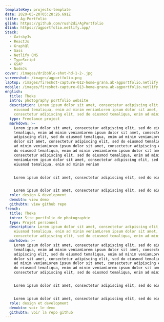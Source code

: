 ```yaml
---
templateKey: projects-template
date: 2020-05-20T05:28:26.691Z
title: Ag-Portfolio
glink: https://github.com/rush2di/AgPortfolio
dlink: https://agportfolio.netlify.app/
Stack:
  - GatsbyJs
  - ReactJs
  - GraphQl
  - Sass
  - Netlify CMS
  - TypeScript
  - GSAP
  - NodeJs
cover: /images/dribbble-shot-hd-1-2-.jpg
screenshot: /images/agportfolio.png
laptop: /images/fireshot-capture-012-home-grana.ab-agportfolio.netlify.app.png
mobile: /images/fireshot-capture-013-home-grana.ab-agportfolio.netlify.app.png
english:
  title: Theke
  intro: photography portfolio website
  description: Lorem ipsum dolor sit amet, consectetur adipiscing elit, sed do
    eiusmod temaliqua, enim ad minim veniamLorem ipsum dolor sit amet,
    consectetur adipiscing elit, sed do eiusmod temaliqua, enim ad minim veniam
  type: Freelance project
  markdown: >-
    Lorem ipsum dolor sit amet, consectetur adipiscing elit, sed do eiusmod
    temaliqua, enim ad minim veniamLorem ipsum dolor sit amet, consectetur
    adipiscing elit, sed do eiusmod temaliqua, enim ad minim veniamLorem ipsum
    dolor sit amet, consectetur adipiscing elit, sed do eiusmod temaliqua, enim
    ad minim veniamLorem ipsum dolor sit amet, consectetur adipiscing elit, sed
    do eiusmod temaliqua, enim ad minim veniamLorem ipsum dolor sit amet,
    consectetur adipiscing elit, sed do eiusmod temaliqua, enim ad minim
    veniamLorem ipsum dolor sit amet, consectetur adipiscing elit, sed do
    eiusmod temaliqua, enim ad minim veniam


    Lorem ipsum dolor sit amet, consectetur adipiscing elit, sed do eiusmod temaliqua, enim ad minim veniamLorem ipsum dolor sit amet, consectetur adipiscing elit, sed do eiusmod temaliqua, enim ad minim veniamLorem ipsum dolor sit amet, consectetur adipiscing elit, sed do eiusmod temaliqua, enim ad minim veniamLorem ipsum dolor sit amet, consectetur adipiscing elit, sed do eiusmod temaliqua, enim ad minim veniam


    Lorem ipsum dolor sit amet, consectetur adipiscing elit, sed do eiusmod temaliqua, enim ad minim veniamLorem ipsum dolor sit amet, consectetur adipiscing elit, sed do eiusmod temaliqua, enim ad minim veniamLorem ipsum dolor sit amet, consectetur adipiscing elit, sed do eiusmod temaliqua, enim ad minim veniamLorem ipsum dolor sit amet, consectetur adipiscing elit, sed do eiusmod temaliqua, enim ad minim veniam
  role: design & development
  demobtn: view demo
  githubtn: view github repo
french:
  title: Theke
  intro: Site portfolio de photographie
  type: Projet personnel
  description: Lorem ipsum dolor sit amet, consectetur adipiscing elit, sed do
    eiusmod temaliqua, enim ad minim veniamLorem ipsum dolor sit amet,
    consectetur adipiscing elit, sed do eiusmod temaliqua, enim ad minim veniam
  markdown: >-
    Lorem ipsum dolor sit amet, consectetur adipiscing elit, sed do eiusmod
    temaliqua, enim ad minim veniamLorem ipsum dolor sit amet, consectetur
    adipiscing elit, sed do eiusmod temaliqua, enim ad minim veniamLorem ipsum
    dolor sit amet, consectetur adipiscing elit, sed do eiusmod temaliqua, enim
    ad minim veniamLorem ipsum dolor sit amet, consectetur adipiscing elit, sed
    do eiusmod temaliqua, enim ad minim veniamLorem ipsum dolor sit amet,
    consectetur adipiscing elit, sed do eiusmod temaliqua, enim ad minim veniam


    Lorem ipsum dolor sit amet, consectetur adipiscing elit, sed do eiusmod temaliqua, enim ad minim veniamLorem ipsum dolor sit amet, consectetur adipiscing elit, sed do eiusmod temaliqua, enim ad minim veniamLorem ipsum dolor sit amet, consectetur adipiscing elit, sed do eiusmod temaliqua, enim ad minim veniamLorem ipsum dolor sit amet, consectetur adipiscing elit, sed do eiusmod temaliqua, enim ad minim veniam


    Lorem ipsum dolor sit amet, consectetur adipiscing elit, sed do eiusmod temaliqua, enim ad minim veniamLorem ipsum dolor sit amet, consectetur adipiscing elit, sed do eiusmod temaliqua, enim ad minim veniam
  role: design et development
  demobtn: voir le demo
  githubtn: voir la repo github
---
```

